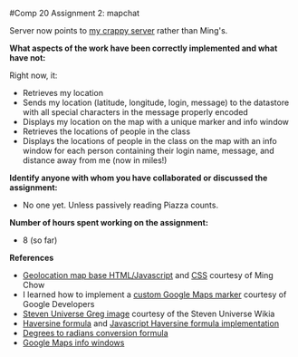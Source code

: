 #Comp 20 Assignment 2: mapchat

Server now points to [my crappy server](https://mysterious-hamlet-3112.herokuapp.com/) rather than Ming's.

**What aspects of the work have been correctly implemented and what have not:**

Right now, it:
* Retrieves my location
* Sends my location (latitude, longitude, login, message) to the datastore with all special characters in the message properly encoded
* Displays my location on the map with a unique marker and info window
* Retrieves the locations of people in the class
* Displays the locations of people in the class on the map with an info window for each person containing their login name, message, and distance away from me (now in miles!)

**Identify anyone with whom you have collaborated or discussed the assignment:**
* No one yet. Unless passively reading Piazza counts.

**Number of hours spent working on the assignment:**
* 8 (so far)

**References**
* [Geolocation map base HTML/Javascript](https://github.com/tuftsdev/WebProgramming/blob/gh-pages/examples/google_maps/geolocation_map.html) and [CSS](https://github.com/tuftsdev/WebProgramming/blob/gh-pages/examples/google_maps/geolocation_map_style.css) courtesy of Ming Chow
* I learned how to implement a [custom Google Maps marker](https://developers.google.com/maps/documentation/javascript/markers) courtesy of Google Developers
* [Steven Universe Greg image](http://steven-universe.wikia.com/wiki/File:Young_Greg_Full_Body.png) courtesy of the Steven Universe Wikia
* [Haversine formula](http://www.movable-type.co.uk/scripts/latlong.html) and [Javascript Haversine formula implementation](http://stackoverflow.com/questions/14560999/using-the-haversine-formula-in-javascript)
* [Degrees to radians conversion formula](http://www.mathinary.com/degrees_radians.jsp)
* [Google Maps info windows](https://developers.google.com/maps/documentation/javascript/infowindows)
